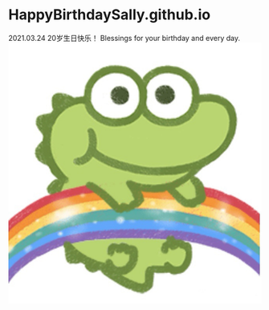 # HappyBirthdaySally.github.io
2021.03.24
20岁生日快乐！
Blessings for your birthday and every day.
![](https://github.com/JackeyLau1/HappyBirthdaySally.github.io/blob/main/111111.jpg)
